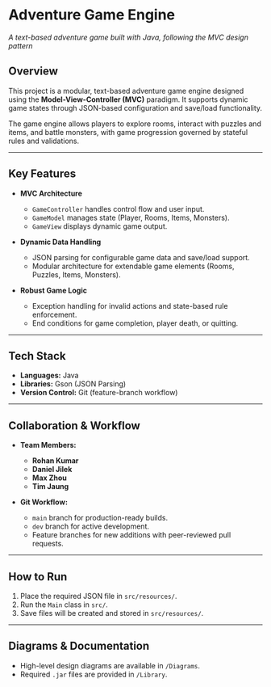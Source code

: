 

# **Adventure Game Engine**

*A text-based adventure game built with Java, following the MVC design pattern*

## **Overview**

This project is a modular, text-based adventure game engine designed using the **Model-View-Controller (MVC)** paradigm. It supports dynamic game states through JSON-based configuration and save/load functionality.

The game engine allows players to explore rooms, interact with puzzles and items, and battle monsters, with game progression governed by stateful rules and validations.

---

## **Key Features**

* **MVC Architecture**

  * `GameController` handles control flow and user input.
  * `GameModel` manages state (Player, Rooms, Items, Monsters).
  * `GameView` displays dynamic game output.
* **Dynamic Data Handling**

  * JSON parsing for configurable game data and save/load support.
  * Modular architecture for extendable game elements (Rooms, Puzzles, Items, Monsters).
* **Robust Game Logic**

  * Exception handling for invalid actions and state-based rule enforcement.
  * End conditions for game completion, player death, or quitting.

---

## **Tech Stack**

* **Languages:** Java
* **Libraries:** Gson (JSON Parsing)
* **Version Control:** Git (feature-branch workflow)

---

## **Collaboration & Workflow**

* **Team Members:**

  * **Rohan Kumar** 
  * **Daniel Jilek**
  * **Max Zhou**
  * **Tim Jaung**
* **Git Workflow:**

  * `main` branch for production-ready builds.
  * `dev` branch for active development.
  * Feature branches for new additions with peer-reviewed pull requests.

---

## **How to Run**

1. Place the required JSON file in `src/resources/`.
2. Run the `Main` class in `src/`.
3. Save files will be created and stored in `src/resources/`.

---

## **Diagrams & Documentation**

* High-level design diagrams are available in `/Diagrams`.
* Required `.jar` files are provided in `/Library`.





